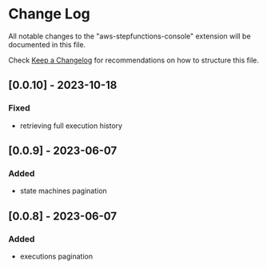 # Change Log

All notable changes to the "aws-stepfunctions-console" extension will be documented in this file.

Check [Keep a Changelog](http://keepachangelog.com/) for recommendations on how to structure this file.

## [0.0.10] - 2023-10-18
### Fixed
- retrieving full execution history

## [0.0.9] - 2023-06-07
### Added
- state machines pagination

## [0.0.8] - 2023-06-07
### Added
- executions pagination
